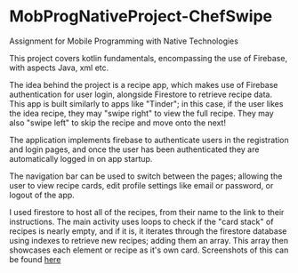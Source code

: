 # MobProgNativeProject-ChefSwipe
Assignment for Mobile Programming with Native Technologies

This project covers kotlin fundamentals, encompassing the use of Firebase, with aspects Java, xml etc.

The idea behind the project is a recipe app, which makes use of Firebase authentication for user login, alongside Firestore to retrieve recipe data.
This app is built similarly to apps like "Tinder"; in this case, if the user likes the idea recipe, they may "swipe right" to view the full recipe.
They may also "swipe left" to skip the recipe and move onto the next!

The application implements firebase to authenticate users in the registration and login pages, and once the user has been authenticated they are automatically logged in on app startup.

The navigation bar can be used to switch between the pages; allowing the user to view recipe cards, edit profile settings like email or password, or logout of the app.

I used firestore to host all of the recipes, from their name to the link to their instructions. The main activity uses loops to check if the "card stack" of recipes is nearly empty, and if it is, it iterates through the firestore database using indexes to retrieve new recipes; adding them an array. This array then showcases each element or recipe as it's own card. Screenshots of this can be found [here](https://imgur.com/a/ZkfleGu)
